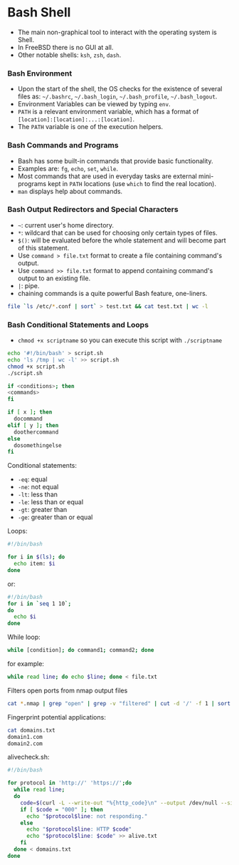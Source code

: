 # Bash Shell

* The main non-graphical tool to interact with the operating system is Shell.
* In FreeBSD there is no GUI at all.
* Other notable shells: `ksh`, `zsh`, `dash`.

### Bash Environment

* Upon the start of the shell, the OS checks for the existence of several files as: `~/.bashrc`, `~/.bash_login`, `~/.bash_profile`, `~/.bash_logout`.
* Environment Variables can be viewed by typing `env`.
* `PATH` is a relevant environment variable, which has a format of `[location]:[location]:...:[location]`.
* The `PATH` variable is one of the execution helpers.

### Bash Commands and Programs

* Bash has some built-in commands that provide basic functionality.
* Examples are: `fg`, `echo`, `set`, `while`.
* Most commands that are used in everyday tasks are external mini-programs kept in `PATH` locations \(use `which` to find the real location\).
* `man` displays help about commands.

### Bash Output Redirectors and Special Characters

* `~`: current user's home directory.
* `*`: wildcard that can be used for choosing only certain types of files.
* `$()`: will be evaluated before the whole statement and will become part of this statement.
* Use `command > file.txt` format to create a file containing command's output.
* Use `command >> file.txt` format to append containing command's output to an existing file.
* `|`: pipe.
* chaining commands is a quite powerful Bash feature, one-liners.

```bash
file `ls /etc/*.conf | sort` > test.txt && cat test.txt | wc -l
```

### Bash Conditional Statements and Loops

* `chmod +x scriptname` so you can execute this script with `./scriptname`

```bash
echo '#!/bin/bash' > script.sh
echo 'ls /tmp | wc -l' >> script.sh
chmod +x script.sh
./script.sh
```

```bash
if <conditions>; then
<commands>
fi
```

```bash
if [ x ]; then
  docommand
elif [ y ]; then
  doothercommand
else
  dosomethingelse
fi
```

Conditional statements:

* `-eq`: equal
* `-ne`: not equal
* `-lt`: less than
* `-le`: less than or equal
* `-gt`: greater than
* `-ge`: greater than or equal

Loops:

```bash
#!/bin/bash

for i in $(ls); do
  echo item: $i
done
```

or:

```bash
#!/bin/bash
for i in `seq 1 10`;
do
  echo $i
done
```

While loop:

```bash
while [condition]; do command1; command2; done
```

for example:

```bash
while read line; do echo $line; done < file.txt
```

Filters open ports from nmap output files

```bash
cat *.nmap | grep "open" | grep -v "filtered" | cut -d '/' -f 1 | sort -u | xargs | tr ' ' ',' > ports.txt
```

Fingerprint potential applications:

```bash
cat domains.txt
domain1.com
domain2.com
```

alivecheck.sh:

```bash
#!/bin/bash

for protocol in 'http://' 'https://';do
  while read line;
  do
    code=$(curl -L --write-out "%{http_code}\n" --output /dev/null --silent --insecure $protocol$line)
    if [ $code = "000" ]; then
      echo "$protocol$line: not responding."
    else
      echo "$protocol$line: HTTP $code"
      echo "$protocol$line: $code" >> alive.txt
    fi
  done < domains.txt
done
```

